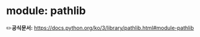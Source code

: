 # module: pathlib

:pencil2:**공식문서:** https://docs.python.org/ko/3/library/pathlib.html#module-pathlib



 